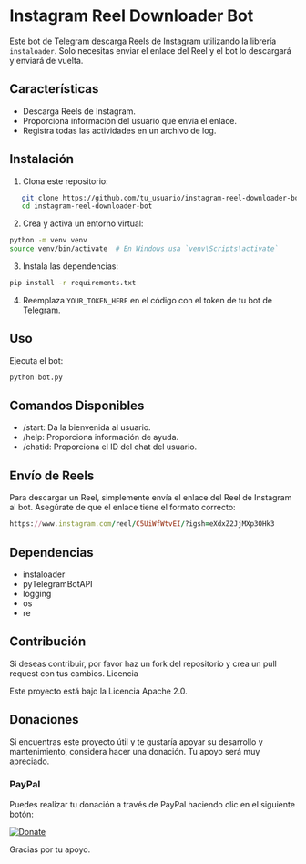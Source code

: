# Instagram Reel Downloader Bot

Este bot de Telegram descarga Reels de Instagram utilizando la librería `instaloader`. Solo necesitas enviar el enlace del Reel y el bot lo descargará y enviará de vuelta.

## Características

- Descarga Reels de Instagram.
- Proporciona información del usuario que envía el enlace.
- Registra todas las actividades en un archivo de log.

## Instalación

1. Clona este repositorio:

```sh
   git clone https://github.com/tu_usuario/instagram-reel-downloader-bot.git
   cd instagram-reel-downloader-bot
```

2. Crea y activa un entorno virtual:

```sh
python -m venv venv
source venv/bin/activate  # En Windows usa `venv\Scripts\activate`
```
3. Instala las dependencias:

```sh
pip install -r requirements.txt
```

4. Reemplaza `YOUR_TOKEN_HERE` en el código con el token de tu bot de Telegram.


## Uso

Ejecuta el bot:

```sh
python bot.py
```
## Comandos Disponibles

- /start: Da la bienvenida al usuario.
- /help: Proporciona información de ayuda.
- /chatid: Proporciona el ID del chat del usuario.

## Envío de Reels

Para descargar un Reel, simplemente envía el enlace del Reel de Instagram al bot. Asegúrate de que el enlace tiene el formato correcto:

```ruby
https://www.instagram.com/reel/C5UiWfWtvEI/?igsh=eXdxZ2JjMXp3OHk3
```

## Dependencias

- instaloader
- pyTelegramBotAPI
- logging
- os
- re

## Contribución

Si deseas contribuir, por favor haz un fork del repositorio y crea un pull request con tus cambios.
Licencia

Este proyecto está bajo la Licencia Apache 2.0.

## Donaciones

Si encuentras este proyecto útil y te gustaría apoyar su desarrollo y mantenimiento, considera hacer una donación. Tu apoyo será muy apreciado.

### PayPal
Puedes realizar tu donación a través de PayPal haciendo clic en el siguiente botón:

[![Donate](https://www.paypalobjects.com/en_US/i/btn/btn_donateCC_LG.gif)](https://www.paypal.com/donate/?business=95M7L3UZENS6Q&no_recurring=0&currency_code=EUR)



Gracias por tu apoyo.

